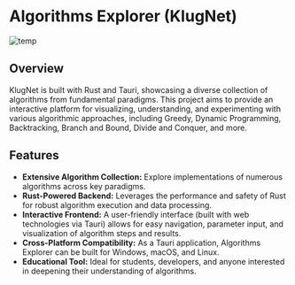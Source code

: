 # Algorithms Explorer (KlugNet)
![temp](https://i.pinimg.com/originals/41/3e/f4/413ef4fe169a7907f0d5f09b69c2ebde.gif)

## Overview

KlugNet is built with Rust and Tauri, showcasing a diverse collection of algorithms from fundamental paradigms. This project aims to provide an interactive platform for visualizing, understanding, and experimenting with various algorithmic approaches, including Greedy, Dynamic Programming, Backtracking, Branch and Bound, Divide and Conquer, and more.

## Features

  * **Extensive Algorithm Collection:** Explore implementations of numerous algorithms across key paradigms.
  * **Rust-Powered Backend:** Leverages the performance and safety of Rust for robust algorithm execution and data processing.
  * **Interactive Frontend:** A user-friendly interface (built with web technologies via Tauri) allows for easy navigation, parameter input, and visualization of algorithm steps and results.
  * **Cross-Platform Compatibility:** As a Tauri application, Algorithms Explorer can be built for Windows, macOS, and Linux.
  * **Educational Tool:** Ideal for students, developers, and anyone interested in deepening their understanding of algorithms.
